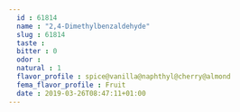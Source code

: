 ```yaml
---
  id : 61814
  name : "2,4-Dimethylbenzaldehyde"
  slug : 61814
  taste : 
  bitter : 0
  odor : 
  natural : 1
  flavor_profile : spice@vanilla@naphthyl@cherry@almond
  fema_flavor_profile : Fruit
  date : 2019-03-26T08:47:11+01:00
---
```



